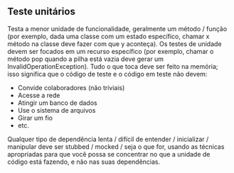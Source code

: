 ## Teste unitários

Testa a menor unidade de funcionalidade, geralmente um método / função (por exemplo, dada uma classe com um estado específico, chamar x método na classe deve fazer com que y aconteça). Os testes de unidade devem ser focados em um recurso específico (por exemplo, chamar o método pop quando a pilha está vazia deve gerar um InvalidOperationException). Tudo o que toca deve ser feito na memória; isso significa que o código de teste e o código em teste não devem:

- Convide colaboradores (não triviais)
- Acesse a rede
- Atingir um banco de dados
- Use o sistema de arquivos
- Girar um fio
- etc.

Qualquer tipo de dependência lenta / difícil de entender / inicializar / manipular deve ser stubbed / mocked / seja o que for, usando as técnicas apropriadas para que você possa se concentrar no que a unidade de código está fazendo, e não nas suas dependências.
